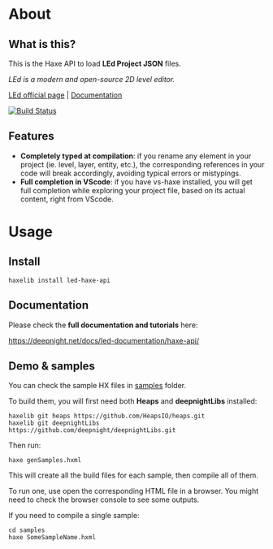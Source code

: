 # About

## What is this?

This is the Haxe API to load **LEd Project JSON** files.

*LEd is a modern and open-source 2D level editor.*

[LEd official page](https://deepnight.net/tools/led-2d-level-editor) |
[Documentation](https://deepnight.net/docs/led-documentation/haxe-api)

[![Build Status](https://travis-ci.com/deepnight/led-haxe-api.svg?branch=master)](https://travis-ci.com/deepnight/led-haxe-api)


## Features

 - **Completely typed at compilation**: if you rename any element in your project (ie. level, layer, entity, etc.), the corresponding references in your code will break accordingly, avoiding typical errors or mistypings.
 - **Full completion in VScode**: if you have vs-haxe installed, you will get full completion while exploring your project file, based on its actual content, right from VScode.

# Usage

## Install

```
haxelib install led-haxe-api
```
## Documentation

Please check the **full documentation and tutorials** here:

https://deepnight.net/docs/led-documentation/haxe-api/

## Demo & samples

You can check the sample HX files in [samples](samples) folder.

To build them, you will first need both **Heaps** and **deepnightLibs** installed:

```
haxelib git heaps https://github.com/HeapsIO/heaps.git
haxelib git deepnightLibs https://github.com/deepnight/deepnightLibs.git
```

Then run:

```
haxe genSamples.hxml
```

This will create all the build files for each sample, then compile all of them.

To run one, use open the corresponding HTML file in a browser. You might need to check the browser console to see some outputs.

If you need to compile a single sample:

```
cd samples
haxe SomeSampleName.hxml
```
